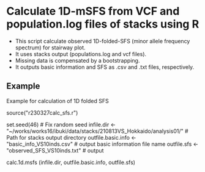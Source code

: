Calculate 1D-mSFS from VCF and population.log files of stacks using R
======
* This script calculate observed 1D-folded-SFS (minor allele frequency spectrum) for stairway plot.
* It uses stacks output (populations.log and vcf files).
* Missing data is compensated by a bootstrapping.
* It outputs basic information and SFS as .csv and .txt files, respectively.

Example
------
Example for calculation of 1D folded SFS

  source("r230327calc_sfs.r")
  
  set.seed(46) # Fix random seed
  infile.dir <- "~/works/works16/ibuki/data/stacks/210813VS_Hokkaido/analysis01/" # Path for stacks output directory
  outfile.basic.info <- "basic_info_VS10inds.csv" # output basic information file name
  outfile.sfs <- "observed_SFS_VS10inds.txt" # output 
  
  calc.1d.msfs (infile.dir, outfile.basic.info, outfile.sfs)

